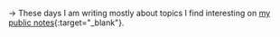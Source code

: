 →&nbsp;These days I am writing mostly about topics I find interesting on [my public notes](https://notes.keikhcheung.com){:target="_blank"}.
